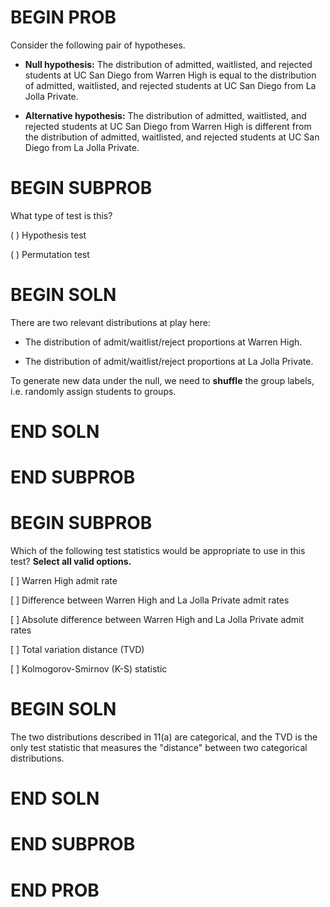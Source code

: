 # BEGIN PROB

Consider the following pair of hypotheses.

-   **Null hypothesis:** The distribution of admitted, waitlisted, and
    rejected students at UC San Diego from Warren High is equal to the
    distribution of admitted, waitlisted, and rejected students at UC
    San Diego from La Jolla Private.

-   **Alternative hypothesis:** The distribution of admitted,
    waitlisted, and rejected students at UC San Diego from Warren High
    is different from the distribution of admitted, waitlisted, and
    rejected students at UC San Diego from La Jolla Private.

# BEGIN SUBPROB

What type of test is this?

( ) Hypothesis test

( ) Permutation test

# BEGIN SOLN

There are two relevant distributions at play here:

-   The distribution of admit/waitlist/reject proportions at Warren
    High.

-   The distribution of admit/waitlist/reject proportions at La Jolla
    Private.

To generate new data under the null, we need to **shuffle** the group
labels, i.e. randomly assign students to groups.

# END SOLN

# END SUBPROB

# BEGIN SUBPROB

Which of the following test statistics would be appropriate to use in
this test? **Select all valid options.**

[ ] Warren High admit rate

[ ] Difference between Warren High and La Jolla Private admit rates

[ ] Absolute difference between Warren High and La Jolla Private admit
rates

[ ] Total variation distance (TVD)

[ ] Kolmogorov-Smirnov (K-S) statistic

# BEGIN SOLN

The two distributions described in 11(a) are categorical, and the TVD is
the only test statistic that measures the \"distance\" between two
categorical distributions.

# END SOLN

# END SUBPROB

# END PROB